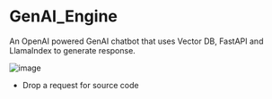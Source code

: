 # GenAI_Engine
An OpenAI powered GenAI chatbot that uses Vector DB, FastAPI and LlamaIndex to generate response.

![image](https://github.com/user-attachments/assets/f4885c8f-5c66-49bb-9cb6-01f277a0aaa8)

* Drop a request for source code
